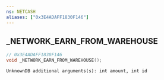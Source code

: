 ```yaml
---
ns: NETCASH
aliases: ["0x3E4ADAFF1830F146"]
---
```

## _NETWORK_EARN_FROM_WAREHOUSE

```c
// 0x3E4ADAFF1830F146
void _NETWORK_EARN_FROM_WAREHOUSE();
```

```
UnknownDB additional arguments(s): int amount, int id
```

